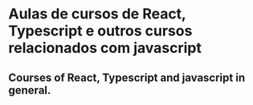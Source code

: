 # Aulas de cursos de React, Typescript e outros cursos relacionados com javascript

## Courses of React, Typescript and javascript in general.
